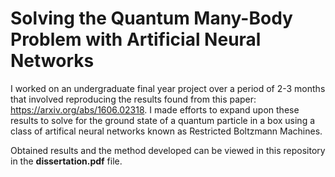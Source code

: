 # Solving the Quantum Many-Body Problem with Artificial Neural Networks

I worked on an undergraduate final year project over a period of 2-3 months that involved reproducing the results found from this paper: https://arxiv.org/abs/1606.02318. I made efforts to expand upon these results to solve for the ground state of a quantum particle in a box using a class of artifical neural networks known as Restricted Boltzmann Machines. 

Obtained results and the method developed can be viewed in this repository in the __dissertation.pdf__ file. 
